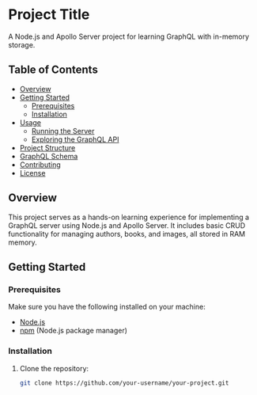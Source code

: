 # Project Title

A Node.js and Apollo Server project for learning GraphQL with in-memory storage.

## Table of Contents

- [Overview](#overview)
- [Getting Started](#getting-started)
  - [Prerequisites](#prerequisites)
  - [Installation](#installation)
- [Usage](#usage)
  - [Running the Server](#running-the-server)
  - [Exploring the GraphQL API](#exploring-the-graphql-api)
- [Project Structure](#project-structure)
- [GraphQL Schema](#graphql-schema)
- [Contributing](#contributing)
- [License](#license)

## Overview

This project serves as a hands-on learning experience for implementing a GraphQL server using Node.js and Apollo Server. It includes basic CRUD functionality for managing authors, books, and images, all stored in RAM memory.

## Getting Started

### Prerequisites

Make sure you have the following installed on your machine:

- [Node.js](https://nodejs.org/)
- [npm](https://www.npmjs.com/) (Node.js package manager)

### Installation

1. Clone the repository:

   ```bash
   git clone https://github.com/your-username/your-project.git
